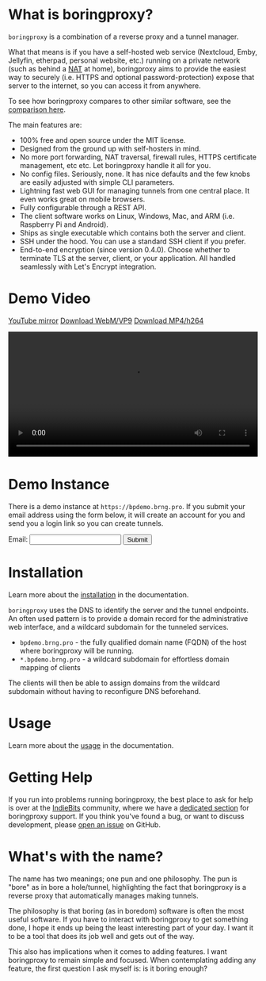 # What is boringproxy?

<!--
You're using it right now! The website you're reading is hosted on my home
computer, through boringproxy.
-->

`boringproxy` is a combination of a reverse proxy and a tunnel manager.

What that means is if you have a self-hosted web service (Nextcloud, Emby,
Jellyfin, etherpad, personal website, etc.) running on a private network (such as behind a
[NAT] at home), boringproxy aims to provide the easiest way to securely (i.e.
HTTPS and optional password-protection) expose that server to the internet, so you can
access it from anywhere.

To see how boringproxy compares to other similar software, see the
[comparison here](/tunneling-comparison/).

The main features are:

* 100% free and open source under the MIT license.
* Designed from the ground up with self-hosters in mind.
* No more port forwarding, NAT traversal, firewall rules, HTTPS certificate
  management, etc etc. Let boringproxy handle it all for you.
* No config files. Seriously, none. It has nice defaults and the few knobs are
  easily adjusted with simple CLI parameters.
* Lightning fast web GUI for managing tunnels from one central place. It even
  works great on mobile browsers.
* Fully configurable through a REST API.
* The client software works on Linux, Windows, Mac, and ARM (i.e. Raspberry Pi
  and Android).
* Ships as single executable which contains both the server and client.
* SSH under the hood. You can use a standard SSH client if you prefer.
* End-to-end encryption (since version 0.4.0). Choose whether to terminate TLS
  at the server, client, or your application. All handled seamlessly with
  Let's Encrypt integration.

# Demo Video

<a href='https://www.youtube.com/watch?v=-kACP0X6E-I'>YouTube mirror</a>
<a href='/demo.webm' download='boringproxy_demo.webm'>Download WebM/VP9</a>
<a href='/demo.mp4' download='boringproxy_demo.mp4'>Download MP4/h264</a>

<video controls width="100%">
  <source src="/demo.webm" type="video/webm">
  <source src="/demo.mp4" type="video/mp4">
  Sorry, your browser doesn't support embedded videos.
</video>


# Demo Instance

There is a demo instance at `https://bpdemo.brng.pro`. If you submit your email
address using the form below, it will create an account for you and send you
a login link so you can create tunnels.

<form action='https://demo-signup.boringproxy.io/request' method='POST'>
  <label for='email-input'>Email:</label>
  <input type='text' id='email-input' name='email'>
  <input type='submit' class='button'>
</form>


# Installation

Learn more about the [installation](/installation/) in the documentation.

`boringproxy` uses the DNS to identify the server and the tunnel endpoints. An often used pattern is to provide a domain record for the administrative web interface, and a wildcard subdomain for the tunneled services.

* `bpdemo.brng.pro` - the fully qualified domain name (FQDN) of the host where boringproxy will be running.
* `*.bpdemo.brng.pro` - a wildcard subdomain for effortless domain mapping of clients

The clients will then be able to assign domains from the wildcard subdomain without having to reconfigure DNS beforehand.


# Usage

Learn more about the [usage](/usage/) in the documentation.


# Getting Help

If you run into problems running boringproxy, the best place to ask for help is
over at the [IndieBits][0] community, where we have a [dedicated section][1] for
boringproxy support. If you think you've found a bug, or want to discuss
development, please [open an issue][github] on GitHub.


# What's with the name?

The name has two meanings; one pun and one philosophy. The pun is "bore" as in
bore a hole/tunnel, highlighting the fact that boringproxy is a reverse proxy
that automatically manages making tunnels.

The philosophy is that boring (as in boredom) software is often the most useful
software.  If you have to interact with boringproxy to get something done, I
hope it ends up being the least interesting part of your day. I want it to be a
tool that does its job well and gets out of the way.

This also has implications when it comes to adding features. I want boringproxy
to remain simple and focused. When contemplating adding any feature, the first
question I ask myself is: is it boring enough?

[NAT]: https://en.wikipedia.org/wiki/Network_address_translation

[0]: https://forum.indiebits.io

[1]: https://forum.indiebits.io/c/boringproxy-support/9

[github]: https://github.com/boringproxy/boringproxy/issues
